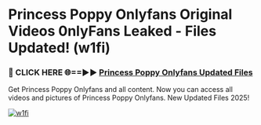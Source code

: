 # Princess Poppy Onlyfans Original Videos 0nlyFans Leaked - Files Updated! (w1fi)

<h3>🔴 CLICK HERE 🌐==►► <a href="https://tinyurl.com/ms9xzufz" rel="nofollow">Princess Poppy Onlyfans Updated Files</a></h3>

Get Princess Poppy Onlyfans and all content. Now you can access all videos and pictures of Princess Poppy Onlyfans. New Updated Files 2025!

[![w1fi](https://i.imgur.com/ppqm5kG.gif)](https://tinyurl.com/ms9xzufz)
